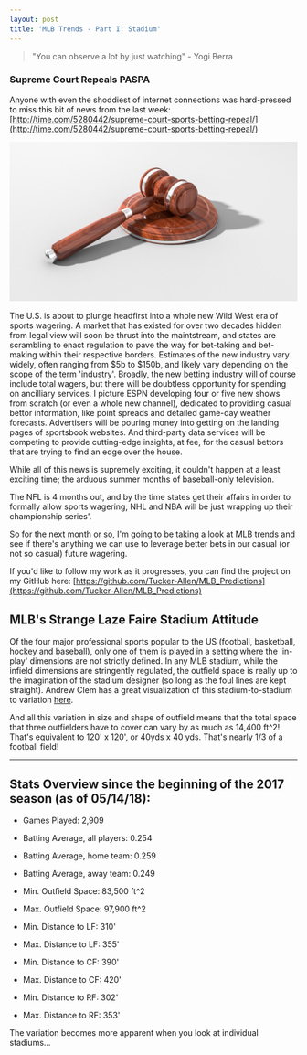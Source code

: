 ```yaml
---
layout: post
title: 'MLB Trends - Part I: Stadium'
---
```


> "You can observe a lot by just watching" - Yogi Berra

### Supreme Court Repeals PASPA

Anyone with even the shoddiest of internet connections was hard-pressed to miss this bit of news from the last week: [http://time.com/5280442/supreme-court-sports-betting-repeal/](http://time.com/5280442/supreme-court-sports-betting-repeal/)

![png](/images/MLB_Stadiums/gavel.jpg)

The U.S. is about to plunge headfirst into a whole new Wild West era of sports wagering. A market that has existed for over two decades hidden from legal view will soon be thrust into the maintstream, and states are scrambling to enact regulation to pave the way for bet-taking and bet-making within their respective borders. Estimates of the new industry vary widely, often ranging from $5b to $150b, and likely vary depending on the scope of the term 'industry'. Broadly, the new betting industry will of course include total wagers, but there will be doubtless opportunity for spending on ancilliary services. I picture ESPN developing four or five new shows from scratch (or even a whole new channel), dedicated to providing casual bettor information, like point spreads and detailed game-day weather forecasts. Advertisers will be pouring money into getting on the landing pages of sportsbook websites. And third-party data services will be competing to provide cutting-edge insights, at fee, for the casual bettors that are trying to find an edge over the house.

While all of this news is supremely exciting, it couldn't happen at a least exciting time; the arduous summer months of baseball-only television.

The NFL is 4 months out, and by the time states get their affairs in order to formally allow sports wagering, NHL and NBA will be just wrapping up their championship series'.

So for the next month or so, I'm going to be taking a look at MLB trends and see if there's anything we can use to leverage better bets in our casual (or not so casual) future wagering. 

If you'd like to follow my work as it progresses, you can find the project on my GitHub here: [https://github.com/Tucker-Allen/MLB_Predictions](https://github.com/Tucker-Allen/MLB_Predictions)

## MLB's Strange Laze Faire Stadium Attitude

Of the four major professional sports popular to the US (football, basketball, hockey and baseball), only one of them is played in a setting where the 'in-play' dimensions are not strictly defined. In any MLB stadium, while the infield dimensions are stringently regulated, the outfield space is really up to the imagination of the stadium designer (so long as the foul lines are kept straight). Andrew Clem has a great visualization of this stadium-to-stadium to variation [here](http://www.andrewclem.com/Baseball/Overlay_comparison.php). 

And all this variation in size and shape of outfield means that the total space that three outfielders have to cover can vary by as much as 14,400 ft^2! That's equivalent to 120' x 120', or 40yds x 40 yds. That's nearly 1/3 of a football field!

---

## Stats Overview since the beginning of the 2017 season (as of 05/14/18):

- Games Played: 2,909
- Batting Average, all players: 0.254
- Batting Average, home team: 0.259
- Batting Average, away team: 0.249

- Min. Outfield Space: 83,500 ft^2
- Max. Outfield Space: 97,900 ft^2

- Min. Distance to LF: 310'
- Max. Distance to LF: 355'

- Min. Distance to CF: 390'
- Max. Distance to CF: 420'

- Min. Distance to RF: 302'
- Max. Distance to RF: 353'

The variation becomes more apparent when you look at individual stadiums...



